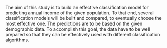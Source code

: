 The aim of this study is to build an effective classification model for predicting annual income of the given population. 
To that end, several classification models will be built and compared, to eventually choose the most effective one. 
The predictions are to be based on the given demographic data. 
Тo accomplish this goal, the data have to be well prepared so that they can be effectively used with different classification algorithms.

